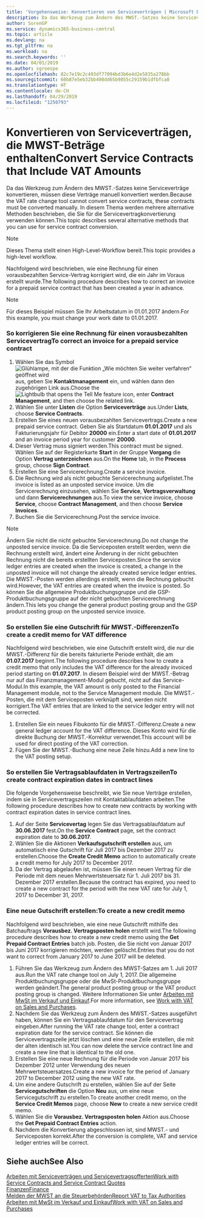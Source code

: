 ```yaml
---
title: 'Vorgehensweise: Konvertieren von Serviceverträgen | Microsoft Docs'
description: Da das Werkzeug zum Ändern des MWST.-Satzes keine Serviceverträge konvertieren, müssen diese Verträge manuell konvertiert werden. In diesem Thema werden mehrere alternative Methoden beschrieben, die Sie für die Servicevertragkonvertierung verwenden können.
author: SorenGP
ms.service: dynamics365-business-central
ms.topic: article
ms.devlang: na
ms.tgt_pltfrm: na
ms.workload: na
ms.search.keywords: ''
ms.date: 04/01/2019
ms.author: sgroespe
ms.openlocfilehash: 82c7e19c2c493df77094bd3b6e4d2e5835a278bb
ms.sourcegitcommit: 60b87e5eb32bb408dd65b9855c29159b1dfbfca8
ms.translationtype: HT
ms.contentlocale: de-CH
ms.lasthandoff: 04/29/2019
ms.locfileid: "1250793"
---
```

# <a name="convert-service-contracts-that-include-vat-amounts"></a><span data-ttu-id="443a5-104">Konvertieren von Serviceverträgen, die MWST-Beträge enthalten</span><span class="sxs-lookup"><span data-stu-id="443a5-104">Convert Service Contracts that Include VAT Amounts</span></span>
<span data-ttu-id="443a5-105">Da das Werkzeug zum Ändern des MWST.-Satzes keine Serviceverträge konvertieren, müssen diese Verträge manuell konvertiert werden.</span><span class="sxs-lookup"><span data-stu-id="443a5-105">Because the VAT rate change tool cannot convert service contracts, these contracts must be converted manually.</span></span> <span data-ttu-id="443a5-106">In diesem Thema werden mehrere alternative Methoden beschrieben, die Sie für die Servicevertragkonvertierung verwenden können.</span><span class="sxs-lookup"><span data-stu-id="443a5-106">This topic describes several alternative methods that you can use for service contract conversion.</span></span>  

> [!NOTE]  
>  <span data-ttu-id="443a5-107">Dieses Thema stellt einen High-Level-Workflow bereit.</span><span class="sxs-lookup"><span data-stu-id="443a5-107">This topic provides a high-level workflow.</span></span>  

 <span data-ttu-id="443a5-108">Nachfolgend wird beschrieben, wie eine Rechnung für einen vorausbezahlten Service-Vertrag korrigiert wird, die ein Jahr im Voraus erstellt wurde.</span><span class="sxs-lookup"><span data-stu-id="443a5-108">The following procedure describes how to correct an invoice for a prepaid service contract that has been created a year in advance.</span></span>  

> [!NOTE]  
>  <span data-ttu-id="443a5-109">Für dieses Beispiel müssen Sie Ihr Arbeitsdatum in 01.01.2017 ändern.</span><span class="sxs-lookup"><span data-stu-id="443a5-109">For this example, you must change your work date to 01.01.2017.</span></span>  

### <a name="to-correct-an-invoice-for-a-prepaid-service-contract"></a><span data-ttu-id="443a5-110">So korrigieren Sie eine Rechnung für einen vorausbezahlten Servicevertrag</span><span class="sxs-lookup"><span data-stu-id="443a5-110">To correct an invoice for a prepaid service contract</span></span>  
1. <span data-ttu-id="443a5-111">Wählen Sie das Symbol ![Glühlampe, mit der die Funktion „Wie möchten Sie weiter verfahren“ geöffnet wird](media/ui-search/search_small.png "Wie möchten Sie weiter verfahren?") aus, geben Sie **Kontaktmanagement** ein, und wählen dann den zugehörigen Link aus.</span><span class="sxs-lookup"><span data-stu-id="443a5-111">Choose the ![Lightbulb that opens the Tell Me feature](media/ui-search/search_small.png "Tell me what you want to do") icon, enter **Contract Management**, and then choose the related link.</span></span>  
2. <span data-ttu-id="443a5-112">Wählen Sie unter **Listen** die Option **Serviceverträge** aus.</span><span class="sxs-lookup"><span data-stu-id="443a5-112">Under **Lists**, choose **Service Contracts**.</span></span>  
3. <span data-ttu-id="443a5-113">Erstellen Sie eines neuen vorausbezahlten Servicevertrags.</span><span class="sxs-lookup"><span data-stu-id="443a5-113">Create a new prepaid service contract.</span></span> <span data-ttu-id="443a5-114">Geben Sie als Startdatum **01.01.2017** und als Fakturierungsjahr für Debitor **20000** ein.</span><span class="sxs-lookup"><span data-stu-id="443a5-114">Enter a start date of **01.01.2017** and an invoice period year for customer **20000**.</span></span>  
4. <span data-ttu-id="443a5-115">Dieser Vertrag muss signiert werden.</span><span class="sxs-lookup"><span data-stu-id="443a5-115">This contract must be signed.</span></span> <span data-ttu-id="443a5-116">Wählen Sie auf der Registerkarte **Start** in der Gruppe **Vorgang** die Option **Vertrag unterzeichnen** aus.</span><span class="sxs-lookup"><span data-stu-id="443a5-116">On the **Home** tab, in the **Process** group, choose **Sign Contract**.</span></span>  
5. <span data-ttu-id="443a5-117">Erstellen Sie eine Servicerechnung.</span><span class="sxs-lookup"><span data-stu-id="443a5-117">Create a service invoice.</span></span>
6. <span data-ttu-id="443a5-118">Die Rechnung wird als nicht gebuchte Servicerechnung aufgelistet.</span><span class="sxs-lookup"><span data-stu-id="443a5-118">The invoice is listed as an unposted service invoice.</span></span> <span data-ttu-id="443a5-119">Um die Servicerechnung einzusehen, wählen Sie **Service**, **Vertragsverwaltung** und dann **Servicerechnungen** aus.</span><span class="sxs-lookup"><span data-stu-id="443a5-119">To view the service invoice, choose **Service**, choose **Contract Management**, and then choose **Service Invoices**.</span></span>  
7. <span data-ttu-id="443a5-120">Buchen Sie die Servicerechnung.</span><span class="sxs-lookup"><span data-stu-id="443a5-120">Post the service invoice.</span></span>  

> [!NOTE]  
>  <span data-ttu-id="443a5-121">Ändern Sie nicht die nicht gebuchte Servicerechnung.</span><span class="sxs-lookup"><span data-stu-id="443a5-121">Do not change the unposted service invoice.</span></span> <span data-ttu-id="443a5-122">Da die Serviceposten erstellt werden, wenn die Rechnung erstellt wird, ändert eine Änderung in der nicht gebuchten Rechnung nicht die bereits erstellten Serviceposten.</span><span class="sxs-lookup"><span data-stu-id="443a5-122">Since the service ledger entries are created when the invoice is created, a change in the unposted invoice will not change the already created service ledger entries.</span></span> <span data-ttu-id="443a5-123">Die MWST.-Posten werden allerdings erstellt, wenn die Rechnung gebucht wird.</span><span class="sxs-lookup"><span data-stu-id="443a5-123">However, the VAT entries are created when the invoice is posted.</span></span> <span data-ttu-id="443a5-124">So können Sie die allgemeine Produktbuchungsgruppe und die GSP-Produktbuchungsgruppe auf der nicht gebuchten Servicerechnung ändern.</span><span class="sxs-lookup"><span data-stu-id="443a5-124">This lets you change the general product posting group and the GSP product posting group on the unposted service invoice.</span></span>  

### <a name="to-create-a-credit-memo-for-vat-difference"></a><span data-ttu-id="443a5-125">So erstellen Sie eine Gutschrift für MWST.-Differenzen</span><span class="sxs-lookup"><span data-stu-id="443a5-125">To create a credit memo for VAT difference</span></span>  
<span data-ttu-id="443a5-126">Nachfolgend wird beschrieben, wie eine Gutschrift erstellt wird, die nur die MWST.-Differenz für die bereits fakturierte Periode enthält, die am **01.07.2017** beginnt.</span><span class="sxs-lookup"><span data-stu-id="443a5-126">The following procedure describes how to create a credit memo that only includes the VAT difference for the already invoiced period starting on **01.07.2017**.</span></span> <span data-ttu-id="443a5-127">In diesem Beispiel wird der MWST.-Betrag nur auf das Finanzmanagement-Modul gebucht, nicht auf das Service-Modul.</span><span class="sxs-lookup"><span data-stu-id="443a5-127">In this example, the VAT amount is only posted to the Financial Management module, not to the Service Management module.</span></span> <span data-ttu-id="443a5-128">Die MWST.-Posten, die mit dem Serviceposten verknüpft sind, werden nicht korrigiert.</span><span class="sxs-lookup"><span data-stu-id="443a5-128">The VAT entries that are linked to the service ledger entry will not be corrected.</span></span>  

1. <span data-ttu-id="443a5-129">Erstellen Sie ein neues Fibukonto für die MWST.-Differenz.</span><span class="sxs-lookup"><span data-stu-id="443a5-129">Create a new general ledger account for the VAT difference.</span></span> <span data-ttu-id="443a5-130">Dieses Konto wird für die direkte Buchung der MWST.-Korrektur verwendet.</span><span class="sxs-lookup"><span data-stu-id="443a5-130">This account will be used for direct posting of the VAT correction.</span></span>  
2. <span data-ttu-id="443a5-131">Fügen Sie der MWST.-Buchung eine neue Zeile hinzu.</span><span class="sxs-lookup"><span data-stu-id="443a5-131">Add a new line to the VAT posting setup.</span></span>  

### <a name="to-create-contract-expiration-dates-in-contract-lines"></a><span data-ttu-id="443a5-132">So erstellen Sie Vertragsablaufdaten in Vertragszeilen</span><span class="sxs-lookup"><span data-stu-id="443a5-132">To create contract expiration dates in contract lines</span></span>  
<span data-ttu-id="443a5-133">Die folgende Vorgehensweise beschreibt, wie Sie neue Verträge erstellen, indem sie in Servicevertragszeilen mit Kontaktablaufdaten arbeiten.</span><span class="sxs-lookup"><span data-stu-id="443a5-133">The following procedure describes how to create new contracts by working with contract expiration dates in service contract lines.</span></span>  

1. <span data-ttu-id="443a5-134">Auf der Seite **Servicevertag** legen Sie das Vertragsablaufdatum auf **30.06.2017** fest.</span><span class="sxs-lookup"><span data-stu-id="443a5-134">On the **Service Contract** page, set the contract expiration date to **30.06.2017**.</span></span>  
2. <span data-ttu-id="443a5-135">Wählen Sie die Aktionen **Verkaufsgutschrift erstellen** aus, um automatisch eine Gutschrift für Juli 2017 bis Dezember 2017 zu erstellen.</span><span class="sxs-lookup"><span data-stu-id="443a5-135">Choose the **Create Credit Memo** action to automatically create a credit memo for July 2017 to December 2017.</span></span>  
3. <span data-ttu-id="443a5-136">Da der Vertrag abgelaufen ist, müssen Sie einen neuen Vertrag für die Periode mit dem neuen Mehrwertsteuersatz für 1. Juli 2017 bis 31. Dezember 2017 erstellen.</span><span class="sxs-lookup"><span data-stu-id="443a5-136">Because the contract has expired, you need to create a new contract for the period with the new VAT rate for July 1, 2017 to December 31, 2017.</span></span>  

### <a name="to-create-a-new-credit-memo"></a><span data-ttu-id="443a5-137">Eine neue Gutschrift erstellen:</span><span class="sxs-lookup"><span data-stu-id="443a5-137">To create a new credit memo</span></span>  
<span data-ttu-id="443a5-138">Nachfolgend wird beschrieben, wie eine neue Gutschrift mithilfe des Batchauftrags **Vorausbez. Vertragsposten holen** erstellt wird.</span><span class="sxs-lookup"><span data-stu-id="443a5-138">The following procedure describes how to create a new credit memo using the **Get Prepaid Contract Entries** batch job.</span></span> <span data-ttu-id="443a5-139">Posten, die Sie nicht von Januar 2017 bis Juni 2017 korrigieren möchten, werden gelöscht.</span><span class="sxs-lookup"><span data-stu-id="443a5-139">Entries that you do not want to correct from January 2017 to June 2017 will be deleted.</span></span>  

1. <span data-ttu-id="443a5-140">Führen Sie das Werkzeug zum Ändern des MWST-Satzes am 1. Juli 2017 aus.</span><span class="sxs-lookup"><span data-stu-id="443a5-140">Run the VAT rate change tool on July 1, 2017.</span></span> <span data-ttu-id="443a5-141">Die allgemeine Produktbuchungsgruppe oder die MwSt-Produktbuchungsgruppe werden geändert.</span><span class="sxs-lookup"><span data-stu-id="443a5-141">The general product posting group or the VAT product posting group is changed.</span></span> <span data-ttu-id="443a5-142">Weitere Informationen Sie unter [Arbeiten mit MwSt im Verkauf und Einkauf](finance-work-with-vat.md).</span><span class="sxs-lookup"><span data-stu-id="443a5-142">For more information, see [Work with VAT on Sales and Purchases](finance-work-with-vat.md).</span></span>  
2. <span data-ttu-id="443a5-143">Nachdem Sie das Werkzeug zum Ändern des MWST.-Satzes ausgeführt haben, können Sie ein Vertragsablaufdatum für den Servicevertrag eingeben.</span><span class="sxs-lookup"><span data-stu-id="443a5-143">After running the VAT rate change tool, enter a contract expiration date for the service contract.</span></span> <span data-ttu-id="443a5-144">Sie können die Servicevertragszeile jetzt löschen und eine neue Zeile erstellen, die mit der alten identisch ist.</span><span class="sxs-lookup"><span data-stu-id="443a5-144">You can now delete the service contract line and create a new line that is identical to the old one.</span></span>  
3. <span data-ttu-id="443a5-145">Erstellen Sie eine neue Rechnung für die Periode von Januar 2017 bis Dezember 2012 unter Verwendung des neuen Mehrwertsteuersatzes.</span><span class="sxs-lookup"><span data-stu-id="443a5-145">Create a new invoice for the period of January 2017 to December 2012 using the new VAT rate.</span></span>  
4. <span data-ttu-id="443a5-146">Um eine andere Gutschrift zu erstellen, wählen Sie auf der Seite **Servicegutschriften** die Option **Neu** aus, um eine neue Servicegutschrift zu erstellen.</span><span class="sxs-lookup"><span data-stu-id="443a5-146">To create another credit memo, on the **Service Credit Memos** page, choose **New** to create a new service credit memo.</span></span>  
5. <span data-ttu-id="443a5-147">Wählen Sie die **Vorausbez. Vertragsposten holen** Aktion aus.</span><span class="sxs-lookup"><span data-stu-id="443a5-147">Choose the **Get Prepaid Contract Entries** action.</span></span>  
6. <span data-ttu-id="443a5-148">Nachdem die Konvertierung abgeschlossen ist, sind MWST.- und Serviceposten korrekt.</span><span class="sxs-lookup"><span data-stu-id="443a5-148">After the conversion is complete, VAT and service ledger entries will be correct.</span></span>  

## <a name="see-also"></a><span data-ttu-id="443a5-149">Siehe auch</span><span class="sxs-lookup"><span data-stu-id="443a5-149">See Also</span></span>  
[<span data-ttu-id="443a5-150">Arbeiten mit Serviceverträgen und Servicevertragsofferten</span><span class="sxs-lookup"><span data-stu-id="443a5-150">Work with Service Contracts and Service Contract Quotes</span></span>](service-how-to-create-service-contracts-and-service-contract-quotes.md)  
[<span data-ttu-id="443a5-151">Finanzen</span><span class="sxs-lookup"><span data-stu-id="443a5-151">Finance</span></span>](finance.md)  
[<span data-ttu-id="443a5-152">Melden der MWST an die Steuerbehörden</span><span class="sxs-lookup"><span data-stu-id="443a5-152">Report VAT to Tax Authorities</span></span>](finance-how-report-vat.md)  
[<span data-ttu-id="443a5-153">Arbeiten mit MwSt im Verkauf und Einkauf</span><span class="sxs-lookup"><span data-stu-id="443a5-153">Work with VAT on Sales and Purchases</span></span>](finance-work-with-vat.md)  
